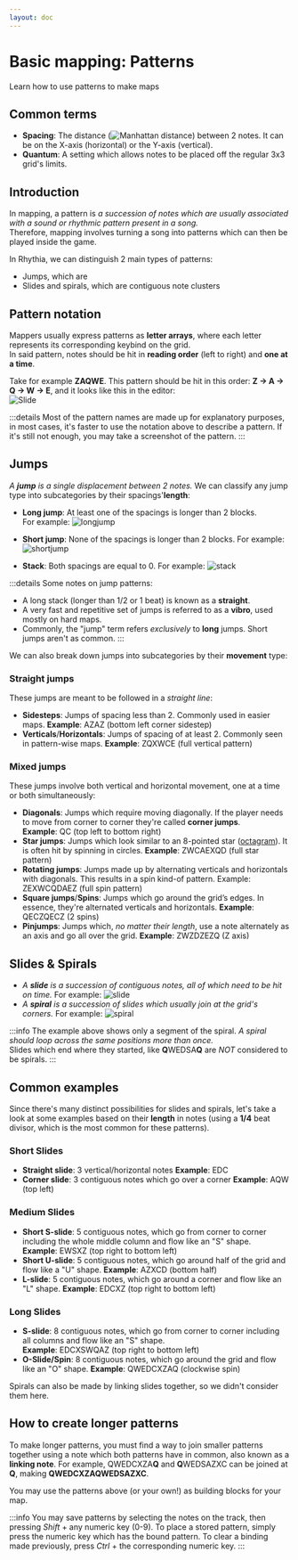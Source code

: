 ```yaml
---
layout: doc
---
```


# Basic mapping: Patterns
Learn how to use patterns to make maps

## Common terms
- **Spacing**: The distance (![Manhattan distance](https://en.wikipedia.org/wiki/Taxicab_geometry)) between 2 notes.
It can be on the X-axis (horizontal) or the Y-axis (vertical).
- **Quantum**: A setting which allows notes to be placed off the regular 3x3 grid's limits.

## Introduction
In mapping, a pattern is _a succession of notes which are usually associated 
with a sound or rhythmic pattern present in a song._  
Therefore, mapping involves turning a song into patterns which can then be played inside the game.

In Rhythia, we can distinguish 2 main types of patterns:
- Jumps, which are 
- Slides and spirals, which are contiguous note clusters

## Pattern notation
Mappers usually express patterns as **letter arrays**, where each letter represents its corresponding keybind on the grid.   
In said pattern, notes should be hit in **reading order** (left to right) and **one at a time**.

Take for example **ZAQWE**. This pattern should be hit in this order: **Z -> A -> Q -> W -> E**, 
and it looks like this in the editor:  
![Slide](../../public/src/map/slide.jpg)

:::details
Most of the pattern names are made up for explanatory purposes, in most cases, 
it's faster to use the notation above to describe a pattern.
If it's still not enough, you may take a screenshot of the pattern.
:::

## Jumps
_A **jump** is a single displacement between 2 notes._
We can classify any jump type into subcategories by their spacings'**length**:
- **Long jump**: At least one of the spacings is longer than 2 blocks.  
For example:
![longjump](../../public/src/map/jump1.jpg)

- **Short jump**: None of the spacings is longer than 2 blocks. 
For example:
![shortjump](../../public/src/map/jump2.jpg)

- **Stack**: Both spacings are equal to 0.
For example:
![stack](../../public/src/map/jump3.jpg)

:::details
Some notes on jump patterns:
- A long stack (longer than 1/2 or 1 beat) is known as a **straight**.
- A very fast and repetitive set of jumps is referred to as a **vibro**, used mostly on hard maps.
- Commonly, the "jump" term refers _exclusively_ to **long** jumps. Short jumps aren't as common.
:::  

We can also break down jumps into subcategories by their **movement** type:
### Straight jumps
These jumps are meant to be followed in a _straight line_:
- **Sidesteps**: Jumps of spacing less than 2. Commonly used in easier maps.
**Example**: AZAZ (bottom left corner sidestep)
- **Verticals**/**Horizontals**: Jumps of spacing of at least 2. Commonly seen in pattern-wise maps. 
**Example**: ZQXWCE (full vertical pattern)

### Mixed jumps
These jumps involve both vertical and horizontal movement, one at a time or both simultaneously:
- **Diagonals**: Jumps which require moving diagonally. If the player needs to move from corner to corner they're called **corner jumps**.  
**Example**: QC (top left to bottom right)
- **Star jumps**: Jumps which look similar to an 8-pointed star ([octagram](https://en.wikipedia.org/wiki/Octagram)).
It is often hit by spinning in circles.
**Example**: ZWCAEXQD (full star pattern)
- **Rotating jumps**: Jumps made up by alternating verticals and horizontals with diagonals. This results in a spin kind-of pattern.
  Example: ZEXWCQDAEZ (full spin pattern)
- **Square jumps**/**Spins**: Jumps which go around the grid’s edges. In essence, they're alternated verticals and horizontals.
**Example**: QECZQECZ (2 spins)
- **Pinjumps**: Jumps which, _no matter their length_, use a note alternately as an axis and go all over the grid. 
**Example**: ZWZDZEZQ (Z axis)

## Slides & Spirals
- _A **slide** is a succession of contiguous notes, all of which need to be hit on time._ 
For example:
![slide](../../public/src/map/slide1.jpg)
- _A **spiral** is a succession of slides which usually join at the grid's corners._ 
For example:
![spiral](../../public/src/map/slide2.jpg)

:::info
The example above shows only a segment of the spiral. _A spiral should loop across the same positions more than once._  
Slides which end where they started, like **Q**WEDSA**Q** are _NOT_ considered to be spirals.
:::  

## Common examples
Since there's many distinct possibilities for slides and spirals, 
let's take a look at some examples based on their **length** in notes 
(using a **1/4** beat divisor, which is the most common for these patterns).

### Short Slides
- **Straight slide**: 3 vertical/horizontal notes
**Example**: EDC 
- **Corner slide**: 3 contiguous notes which go over a corner
**Example**: AQW (top left)

### Medium Slides
- **Short S-slide**: 5 contiguous notes, which go from corner to corner 
including the whole middle column and flow like an "S" shape.    
**Example**: EWSXZ (top right to bottom left)
- **Short U-slide**: 5 contiguous notes, which go around half of the grid and flow like a "U" shape.
**Example**: AZXCD (bottom half)
- **L-slide**: 5 contiguous notes, which go around a corner and flow like an "L" shape. 
**Example**: EDCXZ (top right to bottom left)

### Long Slides
- **S-slide**: 8 contiguous notes, which go from corner to corner including all columns and flow like an "S" shape.    
  **Example**: EDCXSWQAZ (top right to bottom left)
- **O-Slide/Spin**: 8 contiguous notes, which go around the grid and flow like an "O" shape.
  **Example**: QWEDCXZAQ (clockwise spin)

Spirals can also be made by linking slides together, so we didn't consider them here.

## How to create longer patterns
To make longer patterns, you must find a way to join smaller patterns together using
a note which both patterns have in common, also known as a **linking note**.
For example, QWEDCXZA**Q** and **Q**WEDSAZXC can be joined at **Q**, making **QWEDCXZAQWEDSAZXC**.  

You may use the patterns above (or your own!) as building blocks for your map.

:::info
You may save patterns by selecting the notes on the track, then pressing _Shift_ + any numeric key (0-9).
To place a stored pattern, simply press the numeric key which has the bound pattern.
To clear a binding made previously, press _Ctrl_ + the corresponding numeric key.
:::
